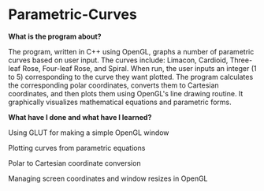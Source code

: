 # Parametric-Curves

**What is the program about?**


The program, written in C++ using OpenGL, graphs a number of parametric curves based on user input. The curves include: Limacon, Cardioid, Three-leaf Rose, Four-leaf Rose, and Spiral. When run, the user inputs an integer (1 to 5) corresponding to the curve they want plotted. The program calculates the corresponding polar coordinates, converts them to Cartesian coordinates, and then plots them using OpenGL's line drawing routine. It graphically visualizes mathematical equations and parametric forms.

**What have I done and what have I learned?**


Using GLUT for making a simple OpenGL window

Plotting curves from parametric equations

Polar to Cartesian coordinate conversion

Managing screen coordinates and window resizes in OpenGL


